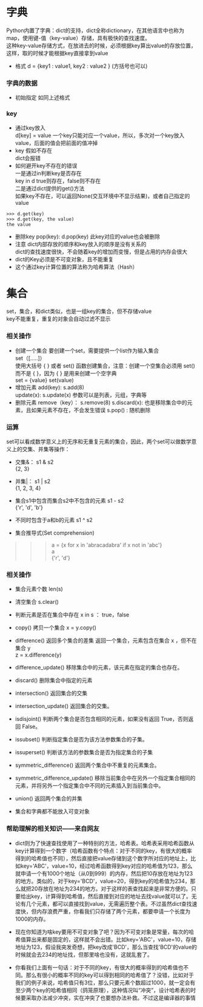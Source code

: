 # 字典
Python内置了字典：dict的支持，dict全称dictionary，在其他语言中也称为map，使用键-值（key-value）存储，具有极快的查找速度。   
这种key-value存储方式，在放进去的时候，必须根据key算出value的存放位置，这样，取的时候才能根据key直接拿到value   
* 格式
d = {key1 : value1, key2 : value2 }   (方括号也可以)
### 字典的数据
* 初始指定
如同上述格式
### key
* 通过key放入   
d[key] = value    一个key只能对应一个value，所以，多次对一个key放入value，后面的值会把前面的值冲掉
* key 假如不存在   
dict会报错
* 如何避开key不存在的错误  
一是通过in判断key是否存在     
  key in d      true则存在，false则不存在    
二是通过dict提供的get()方法    
  如果key不存在，可以返回None(交互环境中不显示结果)，或者自己指定的value    
```
>>> d.get(key)
>>> d.get(key, the value)
the value
```
* 删除key
pop(key): d.pop(key)   此key对应的value也会被删除
* 注意
dict内部存放的顺序和key放入的顺序是没有关系的   
dict的查找速度很快，不会随着key的增加而变慢，但是占用的内存会很大   
* dict的Key必须是不可变对象，且不能重复
* 这个通过key计算位置的算法称为哈希算法（Hash）

# 集合
set，集合，和dict类似，也是一组key的集合，但不存储value    
key不能重复，重复的对象会自动过滤不显示
### 相关操作
* 创建一个集合
要创建一个set，需要提供一个list作为输入集合  
  set（[.....]）    
使用大括号 { } 或者 set() 函数创建集合，注意：创建一个空集合必须用 set() 而不是 { }，因为 { } 是用来创建一个空字典    
set = {value}    set(value)
* 增加元素
add(key):   s.add(8)    
update(x):  s.update(x)   参数可以是列表，元组，字典等
* 删除元素
remove（key）： s.remove(8)
s.discard(x):   也是移除集合中的元素，且如果元素不存在，不会发生错误
s.pop() : 随机删除
### 运算
set可以看成数学意义上的无序和无重复元素的集合，因此，两个set可以做数学意义上的交集、并集等操作：
* 交集&：
s1 & s2  
{2, 3}  
* 并集|：
 s1 | s2  
{1, 2, 3, 4} 
* 集合s1中包含而集合s2中不包含的元素
s1 - s2   
{'r', 'd', 'b'}   
* 不同时包含于a和b的元素
s1 ^ s2    

* 集合推导式(Set comprehension)
>>> a = {x for x in 'abracadabra' if x not in 'abc'}    
>>> a    
{'r', 'd'}    

### 相关操作
* 集合元素个数
len(s)
* 清空集合
s.clear()
* 判断元素是否在集合中存在
  x in s  ： true，false
* copy()	拷贝一个集合
x = y.copy()
* difference()	返回多个集合的差集
返回一个集合，元素包含在集合 x ，但不在集合 y   
z = x.difference(y)    
* difference_update()	移除集合中的元素，该元素在指定的集合也存在。
* discard()	删除集合中指定的元素
* intersection()	返回集合的交集
* intersection_update()	返回集合的交集。
* isdisjoint()	判断两个集合是否包含相同的元素，如果没有返回 True，否则返回 False。
* issubset()	判断指定集合是否为该方法参数集合的子集。
* issuperset()	判断该方法的参数集合是否为指定集合的子集
* symmetric_difference()	返回两个集合中不重复的元素集合。
* symmetric_difference_update()	移除当前集合中在另外一个指定集合相同的元素，并将另外一个指定集合中不同的元素插入到当前集合中。
* union()	返回两个集合的并集






* 集合和字典都不能放入可变对象   


### 帮助理解的相关知识——来自网友

* dict则为了快速查找使用了一种特别的方法，哈希表。哈希表采用哈希函数从key计算得到一个数字（哈希函数有个特点：对于不同的key，有很大的概率得到的哈希值也不同），然后直接把value存储到这个数字所对应的地址上，比如key='ABC'，value=10，经过哈希函数得到key对应的哈希值为123，那么就申请一个有1000个地址（从0到999）的内存，然后把10存放在地址为123的地方。类似的，对于key='BCD'，value=20，得到key的哈希值为234，那么就把20存放在地址为234的地方。对于这样的表查找起来是非常方便的。只要给出key，计算得到哈希值，然后直接到对应的地址去找value就可以了。无论有几个元素，都可以直接找到value，无需遍历整个表。不过虽然dict查找速度快，但内存浪费严重，你看我们只存储了两个元素，都要申请一个长度为1000的内存。

* 现在你知道为啥key要用不可变对象了吧？因为不可变对象是常量，每次的哈希值算出来都是固定的，这样就不会出错。比如key='ABC'，value=10，存储地址为123，假设我突发奇想，把key改成'BCD'，那么当查找'BCD'的value的时候就会去234的地址找，但那里啥也没有，这就乱套了。

* 你看我们上面有一句话：对于不同的key，有很大的概率得到的哈希值也不同。那么有很小的概率不同的key可以得到相同的哈希值了？没错，比如对于我们的例子来说，哈希值只有3位，那么只要元素个数超过1000，就一定会有至少两个key的哈希值相同（鸽笼原理），这种情况叫“冲突”，设计哈希表的时候要采取办法减少冲突，实在冲突了也要想办法补救。不过这是编译器的事情






























